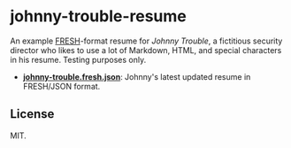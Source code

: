 johnny-trouble-resume
=====================
An example [FRESH][f]-format resume for *Johnny Trouble*, a fictitious security
director who likes to use a lot of Markdown, HTML, and special characters in his
resume. Testing purposes only.

- [**johnny-trouble.fresh.json**][r]: Johnny's latest updated resume in
FRESH/JSON format.

## License

MIT.

[f]: https://github.com/fluentdesk/FRESCA
[r]: src/johnny-trouble.fresh.json
